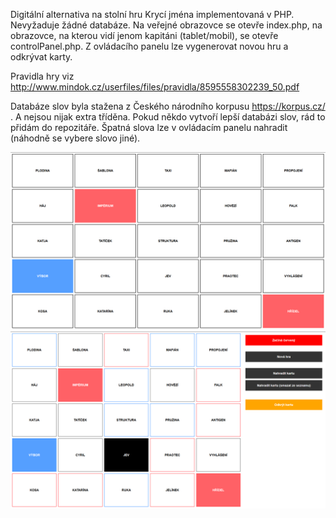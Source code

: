 Digitální alternativa na stolní hru Krycí jména implementovaná v PHP. Nevyžaduje žádné databáze. Na veřejné obrazovce se otevře index.php, na obrazovce, na kterou vidí jenom kapitáni (tablet/mobil), se otevře controlPanel.php. Z ovládacího panelu lze vygenerovat novou hru a odkrývat karty.

Pravidla hry viz http://www.mindok.cz/userfiles/files/pravidla/8595558302239_50.pdf

Databáze slov byla stažena z Českého národního korpusu https://korpus.cz/ . A nejsou nijak extra tříděna. Pokud někdo vytvoří lepší databázi slov, rád to přidám do repozitáře. Špatná slova lze v ovládacím panelu nahradit (náhodně se vybere slovo jiné).

![Screenshot hlavní obrazovky](doc/sshot_1.png?raw=true)
![Screenshot ovládacího panelu](doc/sshot_3.png?raw=true)